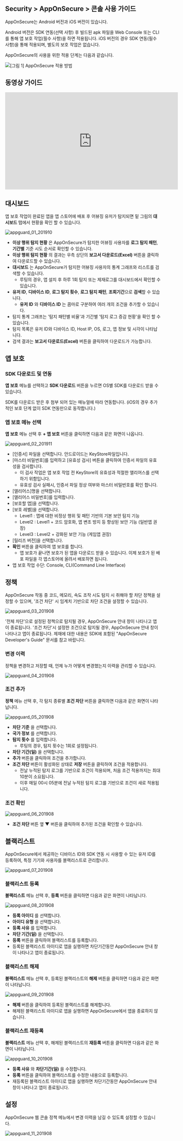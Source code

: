 ## Security > AppOnSecure > 콘솔 사용 가이드

AppOnSecure는 Android 버전과 iOS 버전이 있습니다.

Android 버전은 SDK 연동(선택 사항) 후 빌드된 apk 파일을 Web Console 또는 CLI를 통해 앱 보호 작업(필수 사항)을 하면 적용됩니다.
iOS 버전의 경우 SDK 연동(필수 사항)을 통해 적용되며, 별도의 보호 작업은 없습니다.

AppOnSecure의 사용을 위한 적용 단계는 다음과 같습니다.

![[그림 1] AppOnSecure 적용 방법](http://static.toastoven.net/prod_appguard/AppOnSecure_figure1.png)

## 동영상 가이드
<iframe width="560" height="315" src="https://www.youtube.com/embed/LFr808vEHlI" frameborder="0" allow="accelerometer; autoplay; encrypted-media; gyroscope; picture-in-picture" allowfullscreen></iframe>

## 대시보드

앱 보호 작업이 완료된 앱을 앱 스토어에 배포 후 어뷰징 유저가 탐지되면 밑 그림의 **대시보드** 탭에서 현황을 확인 할 수 있습니다.

![appguard_01_201910](https://static.toastoven.net/prod_appguard/appguard_01_201910.png)

- **이상 행위 탐지 현황** 은 AppOnSecure가 탐지한 어뷰징 사용자를 **로그 탐지 패턴**, **기간별** 기준 시도 순서로 확인할 수 있습니다.
- **이상 행위 탐지 현황** 의 결과는 우측 상단의 **보고서 다운로드(Excel)** 버튼을 클릭하여 다운로드할 수 있습니다.
- **대시보드** 는 AppOnSecure가 탐지한 어뷰징 사용자의 통계 그래프와 리스트를 검색할 수 있습니다.
    - 루팅의 경우, 앱 설치 후 하루 1회 탐지 또는 제재로그를 대시보드에서 확인할 수 있습니다.
- **유저 ID**, **디바이스 ID**, **로그 탐지 횟수**, **로그 탐지 패턴**, **조회기간**으로 **검색**할 수 있습니다.
    - **유저 ID** 와 **디바이스 ID** 는 콤마로 구분하여 여러 개의 조건을 추가할 수 있습니다.
- 탐지 통계 그래프는 '탐지 패턴별 비율'과 기간별 '탐지 로그 증감 현황'을 확인 할 수 있습니다.
- 탐지 목록은 유저 ID와 디바이스 ID, Host IP, OS, 로그, 앱 정보 및 시각이 나타납니다.
- 검색 결과는 **보고서 다운로드(Excel)** 버튼을 클릭하여 다운로드가 가능합니다.

## 앱 보호

### SDK 다운로드 및 연동

**앱 보호** 메뉴를 선택하고 **SDK 다운로드** 버튼을 누르면 OS별 SDK를 다운로드 받을 수 있습니다.

SDK를 다운로드 받은 후 첨부 되어 있는 매뉴얼에 따라 연동합니다.
(iOS의 경우 추가적인 보호 단계 없이 SDK 연동만으로 동작합니다.)

### 앱 보호 메뉴 선택

**앱 보호** 메뉴 선택 후 **+ 앱 보호** 버튼을 클릭하면 다음과 같은 화면이 나옵니다.

![appguard_02_201911](https://static.toastoven.net/prod_appguard/appguard_02_201911.png)

* [인증서] 파일을 선택합니다. 안드로이드는 KeyStore파일입니다.
* [마스터 비밀번호]를 입력하고 [유효성 검사] 버튼을 클릭하여 인증서 파일의 유효성을 검사합니다.
    - 이 검사 작업은 앱 보호 작업 전 KeyStore의 유효성과 적절한 앨리어스를 선택하기 위함입니다.
    - 유효성 검사 실패시, 인증서 파일 정상 여부와 마스터 비밀번호를 확인 합니다.
* [앨리어스]명을 선택합니다.
* [앨리어스 비밀번호]를 입력합니다.
* [보호할 앱]을 선택합니다.
* [보호 레벨]을 선택합니다.
    - Level1 : 앱에 대한 비정상 행위 및 패턴 기반의 기본 보안 탐지 기능
    - Level2 : Level1 + 코드 암호화, 앱 변조 방지 등 향상된 보안 기능 (일반앱 권장)
    - Level3 : Level2 + 강화된 보안 기능 (게임앱 권장)
* [릴리즈 버전]을 선택합니다.
* **확인** 버튼을 클릭하여 앱 보호를 합니다.
    - 앱 보호가 끝나면 보호가 된 앱을 다운로드 받을 수 있습니다. 이제 보호가 된 배포 파일을 각 앱스토어에 올려서 배포하면 됩니다.
* 앱 보호 작업 수단: Console, CLI(Command Line Interface)

## 정책

AppOnSecure 작동 중 코드, 메모리, 속도 조작 시도 탐지 시 취해야 할 차단 정책을 설정할 수 있으며, '조건 차단' 시 임계치 기반으로 차단 조건을 설정할 수 있습니다.

![appguard_03_201908](https://static.toastoven.net/prod_appguard/appguard_03_201908.png)

'전체 차단'으로 설정된 정책으로 탐지될 경우, AppOnSecure 안내 창이 나타나고 앱이 종료됩니다.
'조건 차단'시 설정한 조건으로 탐지될 경우, AppOnSecure 안내 창이 나타나고 앱이 종료됩니다.
제재에 대한 내용은 SDK에 포함된 "AppOnSecure Developer's Guide" 문서를 참고 바랍니다.

### 변경 이력

정책을 변경하고 저장할 때, 언제 누가 어떻게 변경했는지 이력을 관리할 수 있습니다.

![appguard_04_201908](https://static.toastoven.net/prod_appguard/appguard_04_201908.png)

### 조건 추가

**정책** 메뉴 선택 후, 각 탐지 종류별 **조건 차단** 버튼을 클릭하면 다음과 같은 화면이 나타납니다.

![appguard_05_201908](https://static.toastoven.net/prod_appguard/appguard_05_201908.png)

* **차단 기준** 을 선택합니다.
* **국가 정보** 를 선택합니다.
* **탐지 횟수** 를 입력합니다.
    - 루팅의 경우, 탐지 횟수는 1회로 설정됩니다.
* **차단 기간(일)** 을 선택합니다.
* **추가** 버튼을 클릭하여 조건을 추가합니다.
* **조건 차단** 버튼이 활성화된 상태로 **저장** 버튼을 클릭하여 조건을 적용합니다.
    - 전날 누적된 탐지 로그를 기반으로 조건이 적용되며, 처음 조건 적용까지는 최대 10분이 소요됩니다.
    - 이후 매일 00시 05분에 전날 누적된 탐지 로그를 기반으로 조건이 새로 적용됩니다.

### 조건 확인

![appguard_06_201908](https://static.toastoven.net/prod_appguard/appguard_06_201908.png)

* **조건 차단** 버튼 옆 **▼** 버튼을 클릭하여 추가된 조건을 확인할 수 있습니다.

## 블랙리스트

AppOnSecure에서 제공하는 디바이스 ID와 SDK 연동 시 사용할 수 있는 유저 ID를 등록하여, 특정 기기와 사용자를 블랙리스트로 관리합니다.

![appguard_07_201908](https://static.toastoven.net/prod_appguard/appguard_07_201908.png)

### 블랙리스트 등록

**블랙리스트** 메뉴 선택 후, **등록** 버튼을 클릭하면 다음과 같은 화면이 나타납니다.

![appguard_08_201908](https://static.toastoven.net/prod_appguard/appguard_08_201908.png)

* **등록 아이디** 를 선택합니다.
* **아이디 유형** 을 선택합니다.
* **등록 사유** 를 입력합니다.
* **차단 기간(일)** 을 선택합니다.
* **등록** 버튼을 클릭하여 블랙리스트를 등록합니다.
* 등록된 블랙리스트 아이디로 앱을 실행하면 차단기간동안 AppOnSecure 안내 창이 나타나고 앱이 종료됩니다.

### 블랙리스트 해제

**블랙리스트** 메뉴 선택 후, 등록된 블랙리스트의 **해제** 버튼을 클릭하면 다음과 같은 화면이 나타납니다.

![appguard_09_201908](https://static.toastoven.net/prod_appguard/appguard_09_201908.png)

* **해제** 버튼을 클릭하여 등록된 블랙리스트를 해제합니다.
* 해제된 블랙리스트 아이디로 앱을 실행하면 AppOnSecure에서 앱을 종료하지 않습니다.

### 블랙리스트 재등록

**블랙리스트** 메뉴 선택 후, 해제된 블랙리스트의 **재등록** 버튼을 클릭하면 다음과 같은 화면이 나타납니다.

![appguard_10_201908](https://static.toastoven.net/prod_appguard/appguard_10_201908.png)

* **등록 사유** 와 **차단기간(일)** 을 수정합니다.
* **등록** 버튼을 클릭하여 블랙리스트를 수정한 내용으로 등록합니다.
* 재등록된 블랙리스트 아이디로 앱을 실행하면 차단기간동안 AppOnSecure 안내 창이 나타나고 앱이 종료됩니다.

## 설정

AppOnSecure 웹 콘솔 정책 메뉴에서 변경 이력을 남길 수 있도록 설정할 수 있습니다.

![appguard_11_201908](https://static.toastoven.net/prod_appguard/appguard_11_201908.png)
